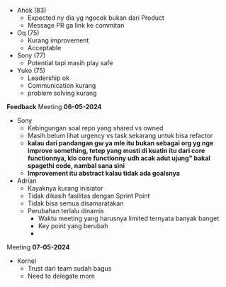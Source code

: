 - Ahok (83)  
	- Expected ny dia yg ngecek bukan dari Product  
	- Message PR ga link ke commitan  
- Oq (75)  
	- Kurang improvement  
	- Acceptable  
- Sony (77)  
	- Potential tapi masih play safe  
- Yuko (75)  
	- Leadership ok  
	- Communication kurang  
	- problem solving kurang

**Feedback** 
Meeting
**06-05-2024**

- Sony
	- Kebingungan soal repo yang shared vs owned
	- Masih belum lihat urgency vs task sekarang untuk bisa refactor
	- **kalau dari pandangan gw ya mle itu bukan sebagai org yg nge improve something, tetep yang musti di kuatin itu dari core functionnya, klo core functionny udh acak adut ujung" bakal spagethi code, nambal sana sini**
	- **Improvement itu abstract kalau tidak ada goalsnya**
- Adrian
	- Kayaknya kurang inisiator
	- Tidak dikasih fasilitas dengan Sprint Point
	- Tidak bisa semua disamaratakan
	- Perubahan terlalu dinamis
		- Waktu meeting yang harusnya limited ternyata banyak banget
		- Key point yang berubah
		- 

Meeting
**07-05-2024**

- Kornel
	- Trust dari team sudah bagus
	- Need to delegate more